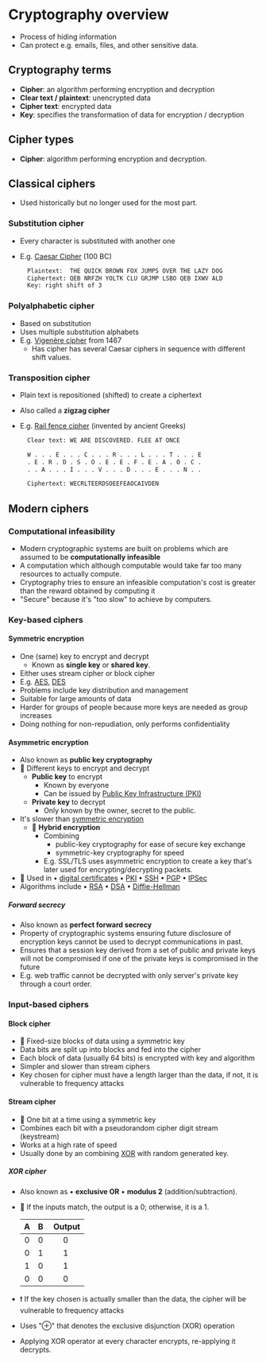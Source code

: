 # Cryptography overview

- Process of hiding information
- Can protect e.g. emails, files, and other sensitive data.

## Cryptography terms

- **Cipher**: an algorithm performing encryption and decryption
- **Clear text / plaintext**: unencrypted data
- **Cipher text**: encrypted data
- **Key**: specifies the transformation of data for encryption / decryption

## Cipher types

- **Cipher**: algorithm performing encryption and decryption.

## Classical ciphers

- Used historically but no longer used for the most part.
  
### Substitution cipher

- Every character is substituted with another one
- E.g. [Caesar Cipher](https://en.wikipedia.org/wiki/Caesar_cipher) (100 BC)

  ```txt
    Plaintext:  THE QUICK BROWN FOX JUMPS OVER THE LAZY DOG
    Ciphertext: QEB NRFZH YOLTK CLU GRJMP LSBO QEB IXWV ALD
    Key: right shift of 3
  ```

### Polyalphabetic cipher

- Based on substitution
- Uses multiple substitution alphabets
- E.g. [Vigenère cipher](https://en.wikipedia.org/wiki/Vigen%C3%A8re_cipher) from 1467
  - Has cipher has several Caesar ciphers in sequence with different shift values.

### Transposition cipher

- Plain text is repositioned (shifted) to create a ciphertext
- Also called a **zigzag cipher**
- E.g. [Rail fence cipher](https://en.wikipedia.org/wiki/Rail_fence) (invented by ancient Greeks)

  ```txt
    Clear text: WE ARE DISCOVERED. FLEE AT ONCE

    W . . . E . . . C . . . R . . . L . . . T . . . E
    . E . R . D . S . O . E . E . F . E . A . O . C .
    . . A . . . I . . . V . . . D . . . E . . . N . .

    Ciphertext: WECRLTEERDSOEEFEAOCAIVDEN
  ```

## Modern ciphers

### Computational infeasibility

- Modern cryptographic systems are built on problems which are assumed to be **computationally infeasible**
- A computation which although computable would take far too many resources to actually compute.
- Cryptography tries to ensure an infeasible computation's cost is greater than the reward obtained by computing it
- "Secure" because it's "too slow" to achieve by computers.

### Key-based ciphers

#### Symmetric encryption

- One (same) key to encrypt and decrypt
  - Known as **single key** or **shared key**.
- Either uses stream cipher or block cipher
- E.g. [AES](./encryption-algorithms.md#aes-advanced-encryption-standard), [DES](./encryption-algorithms.md#des-data-encryption-standard)
- Problems include key distribution and management
- Suitable for large amounts of data
- Harder for groups of people because more keys are needed as group increases
- Doing nothing for non-repudiation, only performs confidentiality

#### Asymmetric encryption

- Also known as **public key cryptography**
- 📝 Different keys to encrypt and decrypt
  - **Public key** to encrypt
    - Known by everyone
    - Can be issued by [Public Key Infrastructure (PKI)](./encrypting-communication.md#public-key-infrastructure-pki)
  - **Private key** to decrypt
    - Only known by the owner, secret to the public.
- It's slower than [symmetric encryption](#symmetric-encryption)
  - 📝 **Hybrid encryption**
    - Combining
      - public-key cryptography for ease of secure key exchange
      - symmetric-key cryptography for speed
    - E.g. SSL/TLS uses asymmetric encryption to create a key that's later used for encrypting/decrypting packets.
- 📝 Used in • [digital certificates](./encrypting-communication.md#digital-certificate) • [PKI](./encrypting-communication.md#public-key-infrastructure-pki) • [SSH](./tunneling-protocols.md#ssh-secure-shell) • [PGP](./encrypting-communication.md#pgp-pretty-good-privacy) • [IPSec](./tunneling-protocols.md#ipsec)
- Algorithms include • [RSA](./encryption-algorithms.md#rsa-rivestshamiradleman) • [DSA](./encryption-algorithms.md#dsa-digital-signature-algorithm) • [Diffie-Hellman](./encryption-algorithms.md#diffiehellman)

##### Forward secrecy

- Also known as **perfect forward secrecy**
- Property of cryptographic systems ensuring future disclosure of encryption keys cannot be used to decrypt communications in past.
- Ensures that a session key derived from a set of public and private keys will not be compromised if one of the private keys is compromised in the future
- E.g. web traffic cannot be decrypted with only server's private key through a court order.

### Input-based ciphers

#### Block cipher

- 📝 Fixed-size blocks of data using a symmetric key
- Data bits are split up into blocks and fed into the cipher
- Each block of data (usually 64 bits) is encrypted with key and algorithm
- Simpler and slower than stream ciphers
- Key chosen for cipher must have a length larger than the data, if not, it is vulnerable to frequency attacks

#### Stream cipher

- 📝 One bit at a time using a symmetric key
- Combines each bit with a pseudorandom cipher digit stream (keystream)
- Works at a high rate of speed
- Usually done by an combining [XOR](#xor-cipher) with random generated key.

##### XOR cipher

- Also known as • **exclusive OR** • **modulus 2** (addition/subtraction).
- 📝 If the inputs match, the output is a 0; otherwise, it is a 1.

  | A | B | Output |
  |:-:|:-:|:------:|
  | 0 | 0 | 0 |
  | 0 | 1 | 1 |
  | 1 | 0 | 1 |
  | 0 | 0 | 0 |

- ❗ If the key chosen is actually smaller than the data, the cipher will be vulnerable to frequency attacks
- Uses "⊕" that denotes the exclusive disjunction (XOR) operation
- Applying XOR operator at every character encrypts, re-applying it decrypts.
